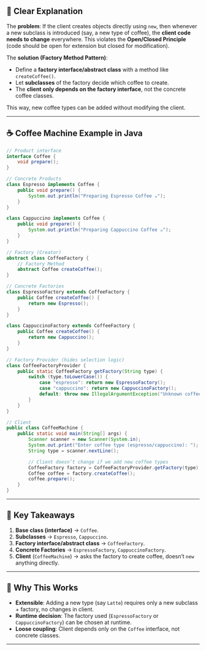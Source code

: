 ## 🔑 **Clear Explanation**

The **problem**:
If the client creates objects directly using `new`, then whenever a new subclass is introduced (say, a new type of coffee), the **client code needs to change** everywhere. This violates the **Open/Closed Principle** (code should be open for extension but closed for modification).

The **solution (Factory Method Pattern)**:

* Define a **factory interface/abstract class** with a method like `createCoffee()`.
* Let **subclasses** of the factory decide which coffee to create.
* The **client only depends on the factory interface**, not the concrete coffee classes.

This way, new coffee types can be added without modifying the client.

---

## ☕ Coffee Machine Example in Java

```java
// Product interface
interface Coffee {
    void prepare();
}

// Concrete Products
class Espresso implements Coffee {
    public void prepare() {
        System.out.println("Preparing Espresso Coffee ☕");
    }
}

class Cappuccino implements Coffee {
    public void prepare() {
        System.out.println("Preparing Cappuccino Coffee ☕");
    }
}

// Factory (Creator)
abstract class CoffeeFactory {
    // Factory Method
    abstract Coffee createCoffee();
}

// Concrete Factories
class EspressoFactory extends CoffeeFactory {
    public Coffee createCoffee() {
        return new Espresso();
    }
}

class CappuccinoFactory extends CoffeeFactory {
    public Coffee createCoffee() {
        return new Cappuccino();
    }
}

// Factory Provider (hides selection logic)
class CoffeeFactoryProvider {
    public static CoffeeFactory getFactory(String type) {
        switch (type.toLowerCase()) {
            case "espresso": return new EspressoFactory();
            case "cappuccino": return new CappuccinoFactory();
            default: throw new IllegalArgumentException("Unknown coffee type: " + type);
        }
    }
}

// Client
public class CoffeeMachine {
    public static void main(String[] args) {
        Scanner scanner = new Scanner(System.in);
        System.out.print("Enter coffee type (espresso/cappuccino): ");
        String type = scanner.nextLine();

        // Client doesn’t change if we add new coffee types
        CoffeeFactory factory = CoffeeFactoryProvider.getFactory(type);
        Coffee coffee = factory.createCoffee();
        coffee.prepare();
    }
}
```

---

## 📝 Key Takeaways

1. **Base class (interface)** → `Coffee`.
2. **Subclasses** → `Espresso`, `Cappuccino`.
3. **Factory interface/abstract class** → `CoffeeFactory`.
4. **Concrete Factories** → `EspressoFactory`, `CappuccinoFactory`.
5. **Client** (`CoffeeMachine`) → asks the factory to create coffee, doesn’t `new` anything directly.

---

## 🎯 Why This Works

* **Extensible**: Adding a new type (say `Latte`) requires only a new subclass + factory, no changes in client.
* **Runtime decision**: The factory used (`EspressoFactory` or `CappuccinoFactory`) can be chosen at runtime.
* **Loose coupling**: Client depends only on the `Coffee` interface, not concrete classes.

---

